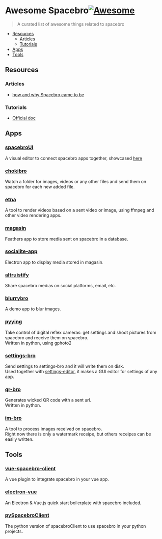 # Awesome Spacebro[![Awesome](https://awesome.re/badge.svg)](https://awesome.re)
> A curated list of awesome things related to spacebro

- [Resources](#resources)
  - [Articles](#articles)
  - [Tutorials](#tutorials)
- [Apps](#apps)
- [Tools](#tools)

## Resources

### Articles

- [how and why Spacebro came to be](https://medium.com/@emmanuelgeoffray/why-we-built-spacebro)

### Tutorials

- [Official doc](https://github.com/spacebro/spacebro/tree/master/docs)

## Apps

### [spacebroUI](https://github.com/spacebro/spacebroUI)

A visual editor to connect spacebro apps together, showcased
[here](http://spacebro.estu.la/ui/)

### [chokibro](https://github.com/soixantecircuits/chokibro)

Watch a folder for images, videos or any other files and send them on
spacebro for each new added file.

### [etna](https://github.com/soixantecircuits/etna)

A tool to render videos based on a sent video or image, using ffmpeg and
other video rendering apps.

### [magasin](https://bitbucket.org/soixantecircuits/magasin)

Feathers app to store media sent on spacebro in a database.

### [socialite-app](https://bitbucket.org/soixantecircuits/socialite-app)

Electron app to display media stored in magasin.

### [altruistify](https://bitbucket.org/soixantecircuits/altruistify)

Share spacebro medias on social platforms, email, etc.

### [blurrybro](https://github.com/spacebro/blurrybro)

A demo app to blur images.

### [pyying](https://github.com/soixantecircuits/pyying)

Take control of digital reflex cameras: get settings and shoot pictures
from spacebro and receive them on spacebro.  
Written in python, using gphoto2

### [settings-bro](https://github.com/soixantecircuits/settings-bro)

Send settings to settings-bro and it will write them on disk.  
Used together with [settings-editor](https://github.com/soixantecircuits/settings-editor), it makes a GUI editor for settings of any app.

### [qr-bro](https://github.com/soixantecircuits/qr-bro)

Generates wicked QR code with a sent url.  
Written in python.

### [im-bro](https://github.com/soixantecircuits/im-bro)

A tool to process images received on spacebro.  
Right now there is only a watermark receipe, but others receipes can be
easily written.

## Tools

### [vue-spacebro-client](https://github.com/spacebro/vue-spacebro-client)

A vue plugin to integrate spacebro in your vue app.

### [electron-vue](https://github.com/soixantecircuits/electron-vue)

An Electron & Vue.js quick start boilerplate with spacebro included.

### [pySpacebroClient](https://github.com/spacebro/pySpacebroClient)

The python version of spacebroClient to use spacebro in your python
projects.


